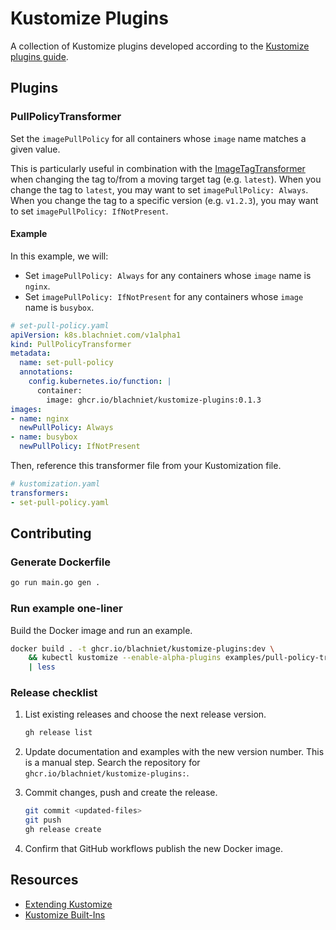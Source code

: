 # Kustomize Plugins

A collection of Kustomize plugins developed according to the [Kustomize plugins guide](https://kubectl.docs.kubernetes.io/guides/extending_kustomize/).

## Plugins

### PullPolicyTransformer

Set the `imagePullPolicy` for all containers whose `image` name matches a given value.

This is particularly useful in combination with the [ImageTagTransformer] when changing the tag to/from a moving target tag (e.g. `latest`). When you change the tag to `latest`, you may want to set `imagePullPolicy: Always`. When you change the tag to a specific version (e.g. `v1.2.3`), you may want to set `imagePullPolicy: IfNotPresent`.

#### Example

In this example, we will:

- Set `imagePullPolicy: Always` for any containers whose `image` name is `nginx`.
- Set `imagePullPolicy: IfNotPresent` for any containers whose `image` name is `busybox`.

```yaml
# set-pull-policy.yaml
apiVersion: k8s.blachniet.com/v1alpha1
kind: PullPolicyTransformer
metadata:
  name: set-pull-policy
  annotations:
    config.kubernetes.io/function: |
      container:
        image: ghcr.io/blachniet/kustomize-plugins:0.1.3
images:
- name: nginx
  newPullPolicy: Always
- name: busybox
  newPullPolicy: IfNotPresent
```

Then, reference this transformer file from your Kustomization file.

```yaml
# kustomization.yaml
transformers:
- set-pull-policy.yaml
```

## Contributing

### Generate Dockerfile

```sh
go run main.go gen .
```

### Run example one-liner

Build the Docker image and run an example.

```sh
docker build . -t ghcr.io/blachniet/kustomize-plugins:dev \
    && kubectl kustomize --enable-alpha-plugins examples/pull-policy-transformer \
    | less
```

### Release checklist

1. List existing releases and choose the next release version.

    ```sh
    gh release list
    ```

1. Update documentation and examples with the new version number. This is a manual step. Search the repository for `ghcr.io/blachniet/kustomize-plugins:`.
1. Commit changes, push and create the release.

    ```sh
    git commit <updated-files>
    git push
    gh release create
    ```

1. Confirm that GitHub workflows publish the new Docker image.

## Resources

- [Extending Kustomize](https://kubectl.docs.kubernetes.io/guides/extending_kustomize/)
- [Kustomize Built-Ins](https://kubectl.docs.kubernetes.io/references/kustomize/builtins/)

[ImageTagTransformer]: https://kubectl.docs.kubernetes.io/references/kustomize/builtins/#_imagetagtransformer_
